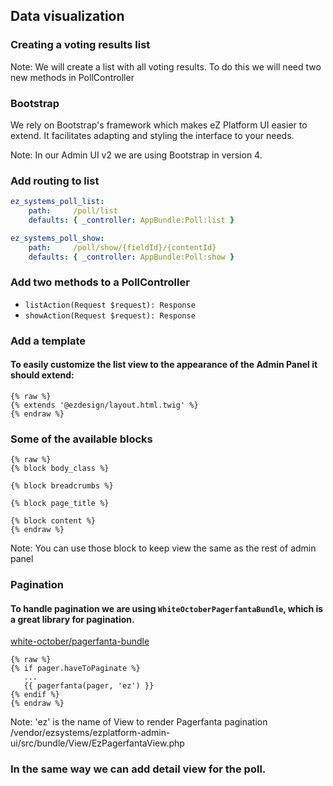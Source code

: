 ## Data visualization
### Creating a voting results list
Note:
We will create a list with all voting results. To do this we will need two 
new methods in PollController


### Bootstrap
We rely on Bootstrap's framework which makes eZ Platform UI easier to extend. 
It facilitates adapting and styling the interface to your needs.   

Note: 
In our Admin UI v2 we are using Bootstrap in version 4.      


### Add routing to list
```yml
ez_systems_poll_list:
    path:     /poll/list
    defaults: { _controller: AppBundle:Poll:list }

ez_systems_poll_show:
    path:     /poll/show/{fieldId}/{contentId}
    defaults: { _controller: AppBundle:Poll:show }
```


### Add two methods to a PollController
- `listAction(Request $request): Response`
- `showAction(Request $request): Response`


### Add a template
#### To easily customize the list view to the appearance of the Admin Panel it should extend:
```twig
{% raw %}
{% extends '@ezdesign/layout.html.twig' %}
{% endraw %}
```


### Some of the available blocks
```
{% raw %}
{% block body_class %}

{% block breadcrumbs %}

{% block page_title %}

{% block content %}
{% endraw %}
```
Note:
You can use those block to keep view the same as the rest of admin panel

### Pagination
#### To handle pagination we are using `WhiteOctoberPagerfantaBundle`, which is a great library for pagination.

[white-october/pagerfanta-bundle](https://github.com/whiteoctober/WhiteOctoberPagerfantaBundle)


```twig        
{% raw %}
{% if pager.haveToPaginate %}
   ...
   {{ pagerfanta(pager, 'ez') }}
{% endif %}
{% endraw %}
```
Note:
'ez' is the name of View to render Pagerfanta pagination
/vendor/ezsystems/ezplatform-admin-ui/src/bundle/View/EzPagerfantaView.php


### In the same way we can add detail view for the poll.
